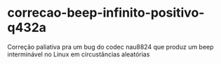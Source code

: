 # correcao-beep-infinito-positivo-q432a
Correção paliativa pra um bug do codec nau8824 que produz um beep interminável no Linux em circustâncias aleatórias
